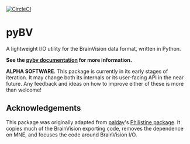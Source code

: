 [![CircleCI](https://circleci.com/gh/bids-standard/pybv.svg?style=svg)](https://circleci.com/gh/bids-standard/pybv)

# pyBV

A lightweight I/O utility for the BrainVision data format, written in Python.

**See the [pybv documentation](https://pybv.readthedocs.io) for more
information.**

**ALPHA SOFTWARE**. This package is currently in its early stages of iteration.
It may change both its internals or its user-facing API in the near future. Any
feedback and ideas on how to improve either of these is more than welcome!

## Acknowledgements

This package was originally adapted from [palday](https://github.com/palday)'s
[Philistine package](https://gitlab.com/palday/philistine). It copies much of
the BrainVision exporting code, removes the dependence on MNE, and focuses the
code around BrainVision I/O.
